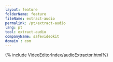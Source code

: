 ```yaml
---
layout: feature
folderName: feature
fileName: extract-audio
permalink: /pt/extract-audio
lang: pt
tool: extract-audio
companyName: safevideokit
domain : com
---
```


{% include VideoEditorIndex/audioExtractor.html%}

   